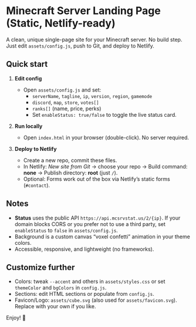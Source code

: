 # Minecraft Server Landing Page (Static, Netlify-ready)

A clean, unique single-page site for your Minecraft server. No build step. Just edit `assets/config.js`, push to Git, and deploy to Netlify.

## Quick start

1. **Edit config**
   - Open `assets/config.js` and set:
     - `serverName`, `tagline`, `ip`, `version`, `region`, `gamemode`
     - `discord`, `map`, `store`, `votes[]`
     - `ranks[]` (name, price, perks)
     - Set `enableStatus: true/false` to toggle the live status card.

2. **Run locally**
   - Open `index.html` in your browser (double-click). No server required.

3. **Deploy to Netlify**
   - Create a new repo, commit these files.
   - In Netlify: *New site from Git* → choose your repo → Build command: **none** → Publish directory: **root** (just `/`).
   - Optional: Forms work out of the box via Netlify’s static forms (`#contact`).

## Notes

- **Status** uses the public API `https://api.mcsrvstat.us/2/{ip}`. If your domain blocks CORS or you prefer not to use a third party, set `enableStatus` to `false` in `assets/config.js`.
- Background is a custom canvas “voxel confetti” animation in your theme colors.
- Accessible, responsive, and lightweight (no frameworks).

## Customize further

- Colors: tweak `--accent` and others in `assets/styles.css` or set `themeColor` and `bgColors` in `config.js`.
- Sections: edit HTML sections or populate from `config.js`.
- Favicon/Logo: `assets/cube.svg` (also used for `assets/favicon.svg`). Replace with your own if you like.

Enjoy! 👾
